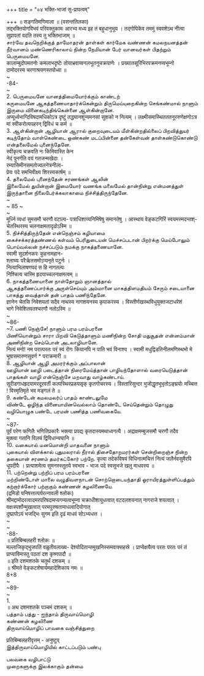 +++
title = "०४ भक्ति-भाजां सु-प्रापत्वम्"

+++
॥ सङ्गतिमणिमाला ॥ (वसन्ततिलका)   
तद्भक्तियोगविभवं परिवक्तुकामः आरभ्य मध्य इह तं बहुधानुभूय । तद्गोपिकेव तममुं स्ववशेऽथ नीत्वा सुप्रापतां वदति तस्य तु भक्तिभाजाम् ॥   
சார்வே தவநெறிக்குத் தாமோதரன் தாள்கள் கார்மேக வண்ணன் கமலநயனத்தன்   
நீர்வானம் மண்ணெரிகாலாய் நின்ற நேமியான் பேர் வானவர்கள் பிதற்றும் பெருமையனே.   
कालाम्बुदोपमतनोः कमलाभदृष्टेः तोयाभ्रवाय्वनलभूतनुचक्रपाणेः । प्रख्यातसूरिभिरपक्रमनव्यभूम्नो   
दामोदरस्य चरणाश्रयणस्तपोध्वा ॥   
~   
-84-   
~   
2. பெருமையனே வானத்திமையோர்க்கும் காண்டற்   
கருமையனே ஆகத்தணையாதார்க்கென்றும் திருமெய்யுறைகின்ற செங்கண்மால் நாளும் இருமை வினைகடிந்திங்கென்னை ஆள்கின்றானே.   
अप्यूर्ध्वभाग्दिविषदामधिकोऽत्र दृष्टुं तद्ध्यानशून्यमनसां सुशको न नित्यम् । लक्ष्मीसमास्थितततनूररुणेक्षणोऽत्र   
मां स्वीकरोत्यपहरन् द्विविधं च कर्म ॥   
3. ஆள்கின்றான் ஆழியான் ஆரால் குறைவுடையம் மீள்கின்றதில்லைப் பிறவித்துயர் கடிந்தோம் வாள்கெண்டை ஒண்கண் மடப்பின்னை தன்கேள்வன் தாள்கண்டுகொண்டு என்தலைமேல் புனைந்தேனே.   
स्वीकृत्य चक्रवति नः किमिवास्ति केन   
नेदं पुनर्गति वयं गतजन्मखेदाः ।   
रम्यासिमीनसमतोज्वलनेत्रनीला-   
प्रेयः पदे समभिवीक्ष्य शिरस्यकार्षम् ॥   
4. தலைமேல் புனைந்தேன் சரணங்கள் ஆலின்   
இலைமேல் துயின்றான் இமையோர் வணங்க மலைமேல் தான்நின்று என்மனத்துள் இருந்தானை நிலைபேர்க்கலாகாமை நிச்சித்திருந்தேனே.   
~   
~ 85 ~   
~   
मूर्ध्नि व्यधां सुमसमौ चरणौ वटाल्प- पत्राधिशाय्यनिमिषेषु समानतेषु । आस्थाय वेङ्कटगिरिं स्वयमस्मदन्तश्- चेतस्थिरस्य चलनाक्षमतादृढोऽस्मि ॥   
5. நிச்சித்திருந்தேன் என்நெஞ்சம் கழியாமை   
கைச்சக்கரத்தண்ணல் கள்வம் பெரிதுடையன் மெச்சப்படான் பிறர்க்கு மெய்போலும் பொய்வல்லன் நச்சப்படும் நமக்கு நாகத்தணையானே.   
स्वामी सुदर्शनकरः कुहनामहान-   
श्लाघ्यः परैर्ऋतसमोऽप्यनृते पटुर्नः ।   
नित्याभिलाषणपदं स हि नागतल्पः   
निश्चित्य चास्मि हृदयाच्चलनाक्षमत्वम् ॥   
6. நாகத்தணையானை நாள்தோறும் ஞானத்தால்   
ஆகத்தணைப்பார்க்கு அருள்செய்யும் அம்மானை மாகத்திளமதியம் சேரும் சடையானை   
பாகத்து வைத்தான் தன் பாதம் பணிந்தேனே.   
ज्ञानेन चेतसि निवेशयतां सदैव नाथस्य नागशयनस्य कृपाकरस्य । विस्तीर्णखस्थविधुयुक्तजटाधरेशं   
भागे निवेशितवतश्चरणौ नतोऽस्मि ॥   
~   
~86-   
~7. பணி நெஞ்சே! நாளும் பரம பரம்பரனை   
பிணியொன்றும் சாரா பிறவி கெடுத்தாளும் மணிநின்ற சோதி மதுசூதன் என்னம்மான் அணிநின்ற செம்பொன் அடலாழியானே.   
नित्यं मनो! नम परात्परतः परं स्वं रोगः कियानपि न पाति भवं विनाश्य । स्वामी मधुद्विडतिनीलमणिस्थभो मे भूषासमारुणसुवर्ण * पराक्रमारी ॥   
8. ஆழியான் ஆழி அமரர்க்கும் அப்பாலான்   
ஊழியான் ஊழி படைத்தான் நிரைமேய்த்தான் பாழியந்தோளால் வரையெடுத்தான் பாதங்கள் வாழி என்நெஞ்சே மறவாது வாழ்கண்டாய்.   
सूरीडगाधहृदयामरदूरवर्ती कल्पस्थिरप्रळयसृक् कृतगोचरस्य । विस्तारिसुन्दर भुजोद्धृतभूभृतोऽङ्घ्रयोः मच्चित्त ! विस्मृतिमृते भव मङ्गलं ते ॥   
9. கண்டேன் கமலமலர்ப் பாதம் காண்டலுமே   
விண்டே ஒழிந்த வினையாயினவெல்லாம் தொண்டே செய்தென்றும் தொழுது வழியொழுக பண்டே பரமன் பணித்த பணிவகையே.   
~   
~87-   
पूर्वं परेण फणितैः भणितिप्रकारैः भक्त्या प्रपद्य कृतदास्यमथाध्वगत्यै । अद्राक्षमम्बुजसमौ चरणौ तदैव   
मुक्त्वा गतानि विलयं द्विविधान्यघानि ॥   
10. வகையால் மனமொன்றி மாதவனை நாளும்   
புகையால் விளக்கால் புதுமலரால் நீரால் திசைதோறமரர்கள் சென்றிறைஞ்ச நின்ற தகையான் சரணம் தமர்கட்கோர் பற்றே. कृत्वा तदेकविषयं विधिनात्मचित्तं नित्यं जलैर्नवसुमैरपि धूपदीपैः । प्रत्याशमेत्य सुमनस्स्तुतये स्वभाव - भाजः पदे स्वसुभजे खलु माधवस्य ॥   
11. பற்றென்று பற்றிப் பரம பரம்பரனை   
மற்றிண்டோள் மாலை வழுதிவளநாடன் சொற்றொடையந்தாதி ஓராயிரத்துள்ளிப்பத்தும் கற்றார்க்கோர் பற்றாகும் கண்ணன் கழலிணையே.   
(द्रमिडो पनिषत्तात्पर्यरत्नावली श्लोकः)   
श्रीमद्दामोदरत्वादमरपरिषदामप्यगम्यत्वभूम्ना चक्राधीशायुधत्वात् वटदलशयनात् नागराजे शयत्वात् । वक्षःस्पर्शोन्मुखत्वात् परमपुरुषतामाधत्वादियोगात्   
दुष्प्रापोऽयं भजद्भिः सुगम इति दृढं माधवं सोऽभ्यधत्त ।   
~   
~   
-88-   
॥ प्रतिबिम्बलहरी श्लोकः ॥   
मल्लाजिकृद्भुजपतिं वळुतीवलाख्य- देश्योदितान्तमुखनिस्समवाक्सहस्रे । प्राप्येक्षयैत्य परतः परतः परं तं प्राप्याविमास्तु पठतां दश कृष्णपादौ ॥   
॥ इति दशमशतके चतुर्थं दशकम् ॥   
॥ श्रीमते वेङ्कटशेषार्यमहादेशिकाय नमः ॥   
8+8   
~   
~89-   
~   
1.   
॥ अथ दशमशतके पञ्चमं दशकम् ॥   
பத்தாம் பத்து - ஐந்தாம் திருவாய்மொழி   
கண்ணன் கழலிணை   
திருவாய்மொழிப் பாவகை வஞ்சித்துறை   

प्रतिबिम्बलहरीवृत्तम् - अनुष्टुप्   
இத்திருவாய்மொழியில் காட்டப்படும் பண்பு   

பலவகை வழிபாட்டு   
முறைகளுக்கு இலக்காகும் தன்மை   


